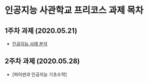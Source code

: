 # 인공지능 사관학교 프리코스 과제 목차 

## 1주차 과제 (2020.05.21)

- [인공지능 사례 분석 ](https://github.com/BosengJ/Gwangju/blob/master/1주차_과제.ipynb)

## 2주차 과제 (2020.05.28)

- [파이썬과 인공지능 기초수학]
